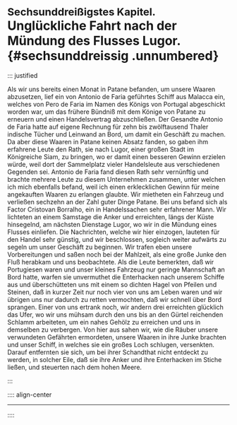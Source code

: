 # <small>Sechsunddreißigstes Kapitel.</small><br />Unglückliche Fahrt nach der Mündung des Flusses Lugor.{#sechsunddreissig .unnumbered}

::: justified

Als wir uns bereits einen Monat in Patane befanden, um unsere Waaren abzusetzen,
lief ein von Antonio de Faria geführtes Schiff aus Malacca ein, welches von Pero
de Faria im Namen des Königs von Portugal abgeschickt worden war, um das frühere
Bündniß mit dem Könige von Patane zu erneuern und einen Handelsvertrag
abzuschließen. Der Gesandte Antonio de Faria hatte auf eigene Rechnung für zehn
bis zwölftausend Thaler indische Tücher und Leinwand an Bord, um damit ein
Geschäft zu machen. Da aber diese Waaren in Patane keinen Absatz fanden, so
gaben ihm erfahrene Leute den Rath, sie nach Lugor, einer großen Stadt im
Königreiche Siam, zu bringen, wo er damit einen besseren Gewinn erzielen würde,
weil dort der Sammelplatz vieler Handelsleute aus verschiedenen Gegenden sei.
Antonio de Faria fand diesen Rath sehr vernünftig und brachte mehrere Leute zu
diesem Unternehmen zusammen, unter welchen ich mich ebenfalls befand, weil ich
einen erklecklichen Gewinn für meine angekauften Waaren zu erlangen glaubte. Wir
mietheten ein Fahrzeug und verließen sechzehn an der Zahl guter Dinge Patane.
Bei uns befand sich als Factor Cristovan Borralho, ein in Handelssachen sehr
erfahrener Mann. Wir lichteten an einem Samstage die Anker und erreichten, längs
der Küste hinsegelnd, am nächsten Dienstage Lugor, wo wir in die Mündung eines
Flusses einliefen. Die Nachrichten, welche wir hier einzogen, lauteten für den
Handel sehr günstig, und wir beschlossen, sogleich weiter aufwärts zu segeln um
unser Geschäft zu beginnen. Wir trafen eben unsere Vorbereitungen und saßen noch
bei der Mahlzeit, als eine große Junke den Fluß herabkam und uns beobachtete.
Als die Leute bemerkten, daß wir Portugiesen waren und unser kleines Fahrzeug
nur geringe Mannschaft an Bord hatte, warfen sie unvermuthet die Enterhacken
nach unserem Schiffe aus und überschütteten uns mit einem so dichten Hagel von
Pfeilen und Steinen, daß in kurzer Zeit nur noch vier von uns am Leben waren und
wir übrigen uns nur dadurch zu retten vermochten, daß wir schnell über Bord
sprangen. Einer von uns ertrank noch, wir andern drei erreichten glücklich das
Ufer, wo wir uns mühsam durch den uns bis an den Gürtel reichenden Schlamm
arbeiteten, um ein nahes Gehölz zu erreichen und uns in demselben zu verbergen.
Von hier aus sahen wir, wie die Räuber unsere verwundeten Gefährten ermordeten,
unsere Waaren in ihre Junke brachten und unser Schiff, in welches sie ein großes
Loch schlugen, versenkten. Darauf entfernten sie sich, um bei ihrer Schandthat
nicht entdeckt zu werden, in solcher Eile, daß sie ihre Anker und ihre
Enterhacken im Stiche ließen, und steuerten nach dem hohen Meere.

:::

:::: align-center
****
::::

